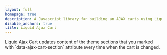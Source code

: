 ```yaml
---
layout: full
homepage: true
description: A Javascript library for building an AJAX carts using Liquid templates in Shopify
disable_anchors: true
title: Liquid Ajax Cart
---
```


<p class="lead" markdown="1">
Liquid Ajax Cart updates content of the theme sections that you marked with `data-ajax-cart-section` attribute every time when the cart is changed.
</p>
